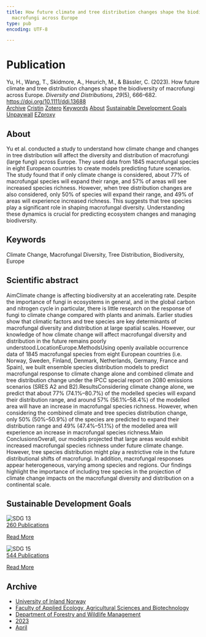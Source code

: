 ```yaml
---
title: How future climate and tree distribution changes shape the biodiversity of
  macrofungi across Europe
type: pub
encoding: UTF-8

---
```

<h1>Publication</h1>
<article id="csl-bib-container-QZCLIG9X" class="csl-bib-container">
  <div class="csl-bib-body"> <div class="csl-entry">Yu, H., Wang, T., Skidmore, A., Heurich, M., &#38; Bässler, C. (2023). How future climate and tree distribution changes shape the biodiversity of macrofungi across Europe. <i>Diversity and Distributions</i>, <i>29</i>(5), 666–682. <a href="https://doi.org/10.1111/ddi.13688">https://doi.org/10.1111/ddi.13688</a></div> </div>
  <div class="csl-bib-buttons">
    <a href="#taxonomy-article-QZCLIG9X" alt="archive" class="csl-bib-button">Archive</a>
    <a href="https://app.cristin.no/results/show.jsf?id=2139107" alt="Cristin" class="csl-bib-button">Cristin</a>
    <a href="http://zotero.org/groups/5881554/items/QZCLIG9X" alt="Zotero" class="csl-bib-button">Zotero</a>
    <a href="#keywords-article-QZCLIG9X" alt="keywords" class="csl-bib-button">Keywords</a>
    <a href="#about-article-QZCLIG9X" alt="about_pub" class="csl-bib-button">About</a>
    <a href="#sdg-article-QZCLIG9X" alt="sdg" class="csl-bib-button">Sustainable Development Goals</a>
    <a href="https://onlinelibrary.wiley.com/doi/pdfdirect/10.1111/ddi.13688" alt="Unpaywall" class="csl-bib-button">Unpaywall</a>
    <a href="https://onlinelibrary.wiley.com/doi/pdfdirect/10.1111/ddi.13688" alt="EZproxy" class="csl-bib-button">EZproxy</a>
  </div>
  <div id="csl-bib-meta-container-QZCLIG9X"></div>
</article>
<div id="csl-bib-meta-QZCLIG9X" class="csl-bib-meta">
  <article id="about-article-QZCLIG9X" class="about_pub-article">
    <h1>About</h1>
    Yu et al. conducted a study to understand how climate change and changes in tree distribution will affect the diversity and distribution of macrofungi (large fungi) across Europe. They used data from 1845 macrofungal species in eight European countries to create models predicting future scenarios. The study found that if only climate change is considered, about 77% of macrofungal species will expand their range, and 57% of areas will see increased species richness. However, when tree distribution changes are also considered, only 50% of species will expand their range, and 49% of areas will experience increased richness. This suggests that tree species play a significant role in shaping macrofungal diversity. Understanding these dynamics is crucial for predicting ecosystem changes and managing biodiversity.
  </article>
  <article id="keywords-article-QZCLIG9X" class="keywords-article">
    <h1>Keywords</h1>
    Climate Change, Macrofungal Diversity, Tree Distribution, Biodiversity, Europe
  </article>
  <article id="abstract-article-QZCLIG9X" class="abstract-article">
    <h1>Scientific abstract</h1>
    AimClimate change is affecting biodiversity at an accelerating rate. Despite the importance of fungi in ecosystems in general, and in the global carbon and nitrogen cycle in particular, there is little research on the response of fungi to climate change compared with plants and animals. Earlier studies show that climatic factors and tree species are key determinants of macrofungal diversity and distribution at large spatial scales. However, our knowledge of how climate change will affect macrofungal diversity and distribution in the future remains poorly understood.LocationEurope.MethodsUsing openly available occurrence data of 1845 macrofungal species from eight European countries (i.e. Norway, Sweden, Finland, Denmark, Netherlands, Germany, France and Spain), we built ensemble species distribution models to predict macrofungal response to climate change alone and combined climate and tree distribution change under the IPCC special report on 2080 emissions scenarios (SRES A2 and B2).ResultsConsidering climate change alone, we predict that about 77% (74.1%–80.7%) of the modelled species will expand their distribution range, and around 57% (56.1%–58.4%) of the modelled area will have an increase in macrofungal species richness. However, when considering the combined climate and tree species distribution change, only 50% (50%–50.9%) of the species are predicted to expand their distribution range and 49% (47.4%–51.1%) of the modelled area will experience an increase in macrofungal species richness.Main ConclusionsOverall, our models projected that large areas would exhibit increased macrofungal species richness under future climate change. However, tree species distribution might play a restrictive role in the future distributional shifts of macrofungi. In addition, macrofungal responses appear heterogeneous, varying among species and regions. Our findings highlight the importance of including tree species in the projection of climate change impacts on the macrofungal diversity and distribution on a continental scale.
  </article>
  <article id="sdg-article-QZCLIG9X" class="sdg-article">
    <h1>Sustainable Development Goals</h1>
    <div class="sdg-container"><div id="sdg13" class="sdg">
        <img src="{{< params subfolder >}}images/sdg/sdg13_en.png" class="image" alt="SDG 13">
        <div class="sdg-overlay">
          <a href="{{< params subfolder >}}en/archive/?sdg=13#archive" class="sdg-publication-count"><span>260</span> Publications</a>
          <p><a href="https://sdgs.un.org/goals/goal13" class="sdg-read-more">Read More</a></p>
        </div>
      </div> <div id="sdg15" class="sdg">
        <img src="{{< params subfolder >}}images/sdg/sdg15_en.png" class="image" alt="SDG 15">
        <div class="sdg-overlay">
          <a href="{{< params subfolder >}}en/archive/?sdg=15#archive" class="sdg-publication-count"><span>544</span> Publications</a>
          <p><a href="https://sdgs.un.org/goals/goal15" class="sdg-read-more">Read More</a></p>
        </div>
      </div></div>
  </article>
  <article id="taxonomy-article-QZCLIG9X" class="taxonomy-article">
    <h1>Archive</h1>
    <ul>
      <li><a href="{{< params subfolder >}}en/archive/?key=3DCRN523">University of Inland Norway</a></li>
      <li><a href="{{< params subfolder >}}en/archive/?key=T77LXH6D">Faculty of Applied Ecology, Agricultural Sciences and Biotechnology</a></li>
      <li><a href="{{< params subfolder >}}en/archive/?key=7TRARPE3">Department of Forestry and Wildlife Management</a></li>
      <li><a href="{{< params subfolder >}}en/archive/?key=WXLLSUEU">2023</a></li>
      <li><a href="{{< params subfolder >}}en/archive/?key=J3RKSNFL">April</a></li>
    </ul>
  </article>
</div>
